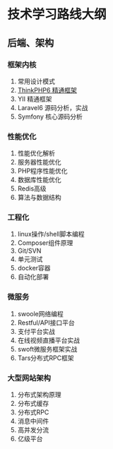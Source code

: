 # 技术学习路线大纲
## 后端、架构
### 框架内核
1. 常用设计模式
2. [ThinkPHP6 精通框架](https://www.kancloud.cn/hubqin/thinkphp/1361608)
3. YII 精通框架
4. Laravel6 源码分析，实战
5. Symfony 核心源码分析

### 性能优化
1. 性能优化解析
2. 服务器性能优化
3. PHP程序性能优化
4. 数据库性能优化
5. Redis高级
6. 算法与数据结构

### 工程化
1. linux操作/shell脚本编程
2. Composer组件原理
3. Git/SVN
4. 单元测试
5. docker容器
6. 自动化部署

### 微服务
1. swoole网络编程
2. Restful/API接口平台
3. 支付平台实战
4. 在线视频直播平台实战
5. swoft微服务框架实战
6. Tars分布式RPC框架

### 大型网站架构
1. 分布式架构原理
2. 分布式缓存
3. 分布式RPC
4. 消息中间件
5. 高并发分流
6. 亿级平台
